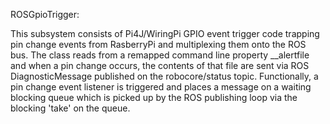 ROSGpioTrigger:

This subsystem consists of Pi4J/WiringPi GPIO event trigger code trapping pin change events from RasberryPi and multiplexing them onto the ROS bus.
The class reads from a remapped command line property __alertfile and when a pin change occurs, the contents of that file are sent
via ROS DiagnosticMessage published on the robocore/status topic. Functionally, a pin change event listener is triggered and places a message
on a waiting blocking queue which is picked up by the ROS publishing loop via the blocking 'take' on the queue.
